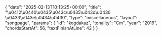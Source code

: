 {
    "date": "2025-02-13T10:13:25+00:00",
    "title": "\u0412\u0440\u0435\u043c\u0435\u043d\u0430 \u0433\u043e\u0434\u0430",
    "type": "miscellaneous",
    "layout": "songpage",
    "params": {
        "id": "kogdakaz",
        "tonality": "Cm",
        "year": "2019",
        "chordsStartAt": 56,
        "textFinishAtLine": 42
    }
}